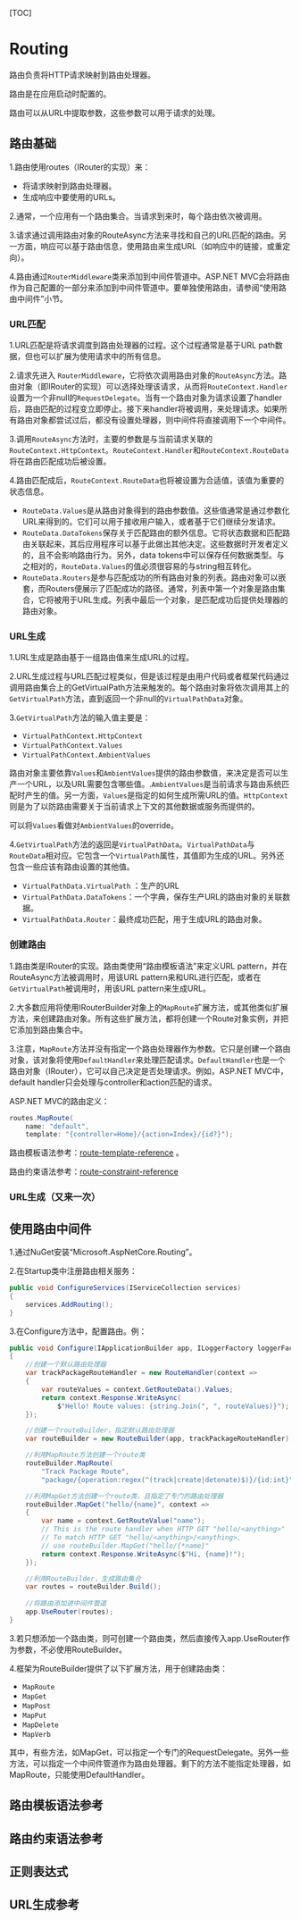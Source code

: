 [TOC]

# Routing

路由负责将HTTP请求映射到路由处理器。

路由是在应用启动时配置的。

路由可以从URL中提取参数，这些参数可以用于请求的处理。



## 路由基础

1.路由使用routes（IRouter的实现）来：

* 将请求映射到路由处理器。
* 生成响应中要使用的URLs。

2.通常，一个应用有一个路由集合。当请求到来时，每个路由依次被调用。

3.请求通过调用路由对象的RouteAsync方法来寻找和自己的URL匹配的路由。另一方面，响应可以基于路由信息，使用路由来生成URL（如响应中的链接，或重定向）。

4.路由通过`RouterMiddleware`类来添加到中间件管道中。ASP.NET MVC会将路由作为自己配置的一部分来添加到中间件管道中。要单独使用路由，请参阅“使用路由中间件”小节。

### URL匹配

1.URL匹配是将请求调度到路由处理器的过程。这个过程通常是基于URL path数据，但也可以扩展为使用请求中的所有信息。

2.请求先进入 `RouterMiddleware`，它将依次调用路由对象的`RouteAsync`方法。路由对象（即IRouter的实现）可以选择处理该请求，从而将`RouteContext.Handler`设置为一个非null的`RequestDelegate`。当有一个路由对象为请求设置了handler后，路由匹配的过程变立即停止。接下来handler将被调用，来处理请求。如果所有路由对象都尝试过后，都没有设置处理器，则中间件将直接调用下一个中间件。

3.调用`RouteAsync`方法时，主要的参数是与当前请求关联的`RouteContext.HttpContext`。`RouteContext.Handler`和`RouteContext.RouteData`将在路由匹配成功后被设置。

4.路由匹配成后，`RouteContext.RouteData`也将被设置为合适值，该值为重要的状态信息。

* `RouteData.Values`是从路由对象得到的路由参数值。这些值通常是通过参数化URL来得到的。它们可以用于接收用户输入，或者基于它们继续分发请求。
* `RouteData.DataTokens`保存关于匹配路由的额外信息。它将状态数据和匹配路由关联起来，其后应用程序可以基于此做出其他决定。这些数据时开发者定义的，且不会影响路由行为。另外，data tokens中可以保存任何数据类型。与之相对的，`RouteData.Values`的值必须很容易的与string相互转化。
* `RouteData.Routers`是参与匹配成功的所有路由对象的列表。路由对象可以嵌套，而Routers便展示了匹配成功的路径。通常，列表中第一个对象是路由集合，它将被用于URL生成。列表中最后一个对象，是匹配成功后提供处理器的路由对象。



### URL生成

1.URL生成是路由基于一组路由值来生成URL的过程。

2.URL生成过程与URL匹配过程类似，但是该过程是由用户代码或者框架代码通过调用路由集合上的GetVirtualPath方法来触发的。每个路由对象将依次调用其上的`GetVirtualPath`方法，直到返回一个非null的`VirtualPathData`对象。

3.`GetVirtualPath`方法的输入值主要是：

- `VirtualPathContext.HttpContext`
- `VirtualPathContext.Values`
- `VirtualPathContext.AmbientValues`

路由对象主要依靠`Values`和`AmbientValues`提供的路由参数值，来决定是否可以生产一个URL，以及URL需要包含哪些值。.`AmbientValues`是当前请求与路由系统匹配时产生的值。另一方面，`Values`是指定的如何生成所需URL的值。`HttpContext`则是为了以防路由需要关于当前请求上下文的其他数据或服务而提供的。

可以将`Values`看做对`AmbientValues`的override。

4.`GetVirtualPath`方法的返回是`VirtualPathData`。`VirtualPathData`与`RouteData`相对应。它包含一个`VirtualPath`属性，其值即为生成的URL。另外还包含一些应该有路由设置的其他值。

* `VirtualPathData.VirtualPath` ：生产的URL
* `VirtualPathData.DataTokens`：一个字典，保存生产URL的路由对象的关联数据。
* `VirtualPathData.Router`：最终成功匹配，用于生成URL的路由对象。


### 创建路由

1.路由类是IRouter的实现。路由类使用“路由模板语法”来定义URL pattern，并在RouteAsync方法被调用时，用该URL pattern来和URL进行匹配，或者在`GetVirtualPath`被调用时，用该URL pattern来生成URL。

2.大多数应用将使用IRouterBuilder对象上的`MapRoute`扩展方法，或其他类似扩展方法，来创建路由对象。所有这些扩展方法，都将创建一个Route对象实例，并把它添加到路由集合中。

3.注意，`MapRoute`方法并没有指定一个路由处理器作为参数。它只是创建一个路由对象，该对象将使用`DefaultHandler`来处理匹配请求。`DefaultHandler`也是一个路由对象（IRouter），它可以自己决定是否处理请求。例如，ASP.NET MVC中，default handler只会处理与controller和action匹配的请求。

ASP.NET MVC的路由定义：

```c#
routes.MapRoute(
    name: "default",
    template: "{controller=Home}/{action=Index}/{id?}");
```

路由模板语法参考：[route-template-reference](https://docs.microsoft.com/en-us/aspnet/core/fundamentals/routing#route-template-reference) 。

路由约束语法参考：[route-constraint-reference](https://docs.microsoft.com/en-us/aspnet/core/fundamentals/routing#route-constraint-reference)

### URL生成（又来一次）



## 使用路由中间件

1.通过NuGet安装“Microsoft.AspNetCore.Routing”。

2.在Startup类中注册路由相关服务：

```c#
public void ConfigureServices(IServiceCollection services)
{
    services.AddRouting();
}
```

3.在Configure方法中，配置路由。例：

```c#
public void Configure(IApplicationBuilder app, ILoggerFactory loggerFactory)
{
    //创建一个默认路由处理器
    var trackPackageRouteHandler = new RouteHandler(context =>
    {
        var routeValues = context.GetRouteData().Values;
        return context.Response.WriteAsync(
            $"Hello! Route values: {string.Join(", ", routeValues)}");
    });

    //创建一个routeBuilder，指定默认路由处理器
    var routeBuilder = new RouteBuilder(app, trackPackageRouteHandler);

  	//利用MapRoute方法创建一个route类
    routeBuilder.MapRoute(
        "Track Package Route",
        "package/{operation:regex(^(track|create|detonate)$)}/{id:int}");

    //利用MapGet方法创建一个route类，且指定了专门的路由处理器
    routeBuilder.MapGet("hello/{name}", context =>
    {
        var name = context.GetRouteValue("name");
        // This is the route handler when HTTP GET "hello/<anything>"  matches
        // To match HTTP GET "hello/<anything>/<anything>,
        // use routeBuilder.MapGet("hello/{*name}"
        return context.Response.WriteAsync($"Hi, {name}!");
    });

    //利用RouteBuilder，生成路由集合
    var routes = routeBuilder.Build();
    
    //将路由添加进中间件管道
    app.UseRouter(routes);
}
```

3.若只想添加一个路由类，则可创建一个路由类，然后直接传入app.UseRouter作为参数，不必使用RouteBuilder。

4.框架为RouteBuilder提供了以下扩展方法，用于创建路由类：

- `MapRoute`
- `MapGet`
- `MapPost`
- `MapPut`
- `MapDelete`
- `MapVerb`

其中，有些方法，如MapGet，可以指定一个专门的RequestDelegate。另外一些方法，可以指定一个中间件管道作为路由处理器。剩下的方法不能指定处理器，如MapRoute，只能使用DefaultHandler。



## 路由模板语法参考



## 路由约束语法参考



## 正则表达式



## URL生成参考



















